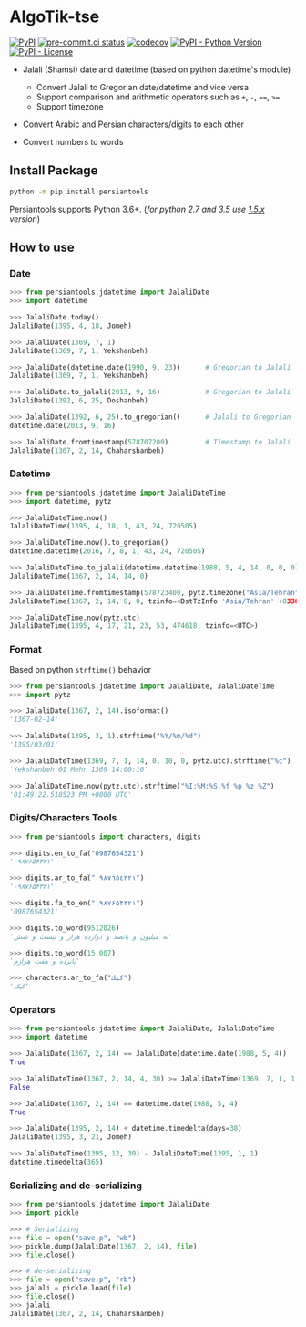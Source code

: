 # AlgoTik-tse

[![PyPI](https://img.shields.io/pypi/v/algotik-tse.svg)](https://pypi.org/project/algotik-tse/)
[![pre-commit.ci status](https://results.pre-commit.ci/badge/github/mohsenalipour/algotik_tse/master.svg)](https://results.pre-commit.ci/latest/github/mohsenalipour/algotik_tse/master)
[![codecov](https://codecov.io/gh/majiidd/persiantools/branch/master/graph/badge.svg?token=Q990VL6FGW)](https://codecov.io/gh/majiidd/persiantools)
[![PyPI - Python Version](https://img.shields.io/pypi/pyversions/algotik-tse.svg)](https://pypi.org/project/algotik-tse/)
[![PyPI - License](https://img.shields.io/pypi/l/algotik-tse.svg)](https://pypi.org/project/algotik-tse/)

- Jalali (Shamsi) date and datetime (based on python datetime's module)

  - Convert Jalali to Gregorian date/datetime and vice versa
  - Support comparison and arithmetic operators such as `+`, `-`, `==`, `>=`
  - Support timezone

- Convert Arabic and Persian characters/digits to each other
- Convert numbers to words

## Install Package

```bash
python -m pip install persiantools
```
Persiantools supports Python 3.6+. (_for python 2.7 and 3.5 use [1.5.x](https://github.com/majiidd/persiantools/tree/1.5.x) version_)

## How to use

### Date

```python
>>> from persiantools.jdatetime import JalaliDate
>>> import datetime

>>> JalaliDate.today()
JalaliDate(1395, 4, 18, Jomeh)

>>> JalaliDate(1369, 7, 1)
JalaliDate(1369, 7, 1, Yekshanbeh)

>>> JalaliDate(datetime.date(1990, 9, 23))      # Gregorian to Jalali
JalaliDate(1369, 7, 1, Yekshanbeh)

>>> JalaliDate.to_jalali(2013, 9, 16)           # Gregorian to Jalali
JalaliDate(1392, 6, 25, Doshanbeh)

>>> JalaliDate(1392, 6, 25).to_gregorian()      # Jalali to Gregorian
datetime.date(2013, 9, 16)

>>> JalaliDate.fromtimestamp(578707200)         # Timestamp to Jalali
JalaliDate(1367, 2, 14, Chaharshanbeh)
```

### Datetime

```python
>>> from persiantools.jdatetime import JalaliDateTime
>>> import datetime, pytz

>>> JalaliDateTime.now()
JalaliDateTime(1395, 4, 18, 1, 43, 24, 720505)

>>> JalaliDateTime.now().to_gregorian()                                     # Jalali to Gregorian
datetime.datetime(2016, 7, 8, 1, 43, 24, 720505)

>>> JalaliDateTime.to_jalali(datetime.datetime(1988, 5, 4, 14, 0, 0, 0))    # Gregorian to Jalali
JalaliDateTime(1367, 2, 14, 14, 0)

>>> JalaliDateTime.fromtimestamp(578723400, pytz.timezone("Asia/Tehran"))   # Timestamp to Jalali
JalaliDateTime(1367, 2, 14, 8, 0, tzinfo=<DstTzInfo 'Asia/Tehran' +0330+3:30:00 STD>)

>>> JalaliDateTime.now(pytz.utc)
JalaliDateTime(1395, 4, 17, 21, 23, 53, 474618, tzinfo=<UTC>)
```

### Format

Based on python `strftime()` behavior

```python
>>> from persiantools.jdatetime import JalaliDate, JalaliDateTime
>>> import pytz

>>> JalaliDate(1367, 2, 14).isoformat()
'1367-02-14'

>>> JalaliDate(1395, 3, 1).strftime("%Y/%m/%d")
'1395/03/01'

>>> JalaliDateTime(1369, 7, 1, 14, 0, 10, 0, pytz.utc).strftime("%c")
'Yekshanbeh 01 Mehr 1369 14:00:10'

>>> JalaliDateTime.now(pytz.utc).strftime("%I:%M:%S.%f %p %z %Z")
'01:49:22.518523 PM +0000 UTC'
```

### Digits/Characters Tools

```python
>>> from persiantools import characters, digits

>>> digits.en_to_fa("0987654321")
'۰۹۸۷۶۵۴۳۲۱'

>>> digits.ar_to_fa("٠٩٨٧٦٥٤٣٢١")
'۰۹۸۷۶۵۴۳۲۱'

>>> digits.fa_to_en("۰۹۸۷۶۵۴۳۲۱")
'0987654321'

>>> digits.to_word(9512026)
'نه میلیون و پانصد و دوازده هزار و بیست و شش'

>>> digits.to_word(15.007)
'پانزده و هفت هزارم'

>>> characters.ar_to_fa("كيك")
'کیک'
```

### Operators

```python
>>> from persiantools.jdatetime import JalaliDate, JalaliDateTime
>>> import datetime

>>> JalaliDate(1367, 2, 14) == JalaliDate(datetime.date(1988, 5, 4))
True

>>> JalaliDateTime(1367, 2, 14, 4, 30) >= JalaliDateTime(1369, 7, 1, 1, 0)
False

>>> JalaliDate(1367, 2, 14) == datetime.date(1988, 5, 4)
True

>>> JalaliDate(1395, 2, 14) + datetime.timedelta(days=38)
JalaliDate(1395, 3, 21, Jomeh)

>>> JalaliDateTime(1395, 12, 30) - JalaliDateTime(1395, 1, 1)
datetime.timedelta(365)
```

### Serializing and de-serializing

```python
>>> from persiantools.jdatetime import JalaliDate
>>> import pickle

>>> # Serializing
>>> file = open("save.p", "wb")
>>> pickle.dump(JalaliDate(1367, 2, 14), file)
>>> file.close()

>>> # de-serializing
>>> file = open("save.p", "rb")
>>> jalali = pickle.load(file)
>>> file.close()
>>> jalali
JalaliDate(1367, 2, 14, Chaharshanbeh)
```
